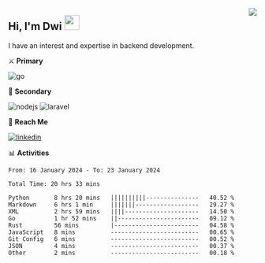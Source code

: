 [<img src="https://komarev.com/ghpvc/?username=masred&color=green&style=flat-square&label=Profile+Views" align="right">](github.com/masred)

## Hi, I'm Dwi <img src="https://raw.githubusercontent.com/MartinHeinz/MartinHeinz/master/wave.gif" width="30px">

I have an interest and expertise in backend development.

⚔️ **Primary**

![go](https://img.shields.io/badge/---?logo=go&label=Golang&style=social)

🔪 **Secondary**

![nodejs](https://img.shields.io/badge/---?logo=node.js&label=Node.js&style=social&logoColor=green)
![laravel](https://img.shields.io/badge/---?logo=laravel&label=Laravel&style=social)

🔗 **Reach Me**

[![linkedin](https://img.shields.io/badge/---?logo=linkedin&label=LinkedIn&style=social)](https://linkedin.com/in/dwifitriyanto)

📊 **Activities**

<!--START_SECTION:waka-->

```all_time
From: 16 January 2024 - To: 23 January 2024

Total Time: 20 hrs 33 mins

Python       8 hrs 20 mins   ||||||||||---------------   40.52 %
Markdown     6 hrs 1 min     |||||||------------------   29.27 %
XML          2 hrs 59 mins   ||||---------------------   14.50 %
Go           1 hr 52 mins    ||-----------------------   09.12 %
Rust         56 mins         |------------------------   04.58 %
JavaScript   8 mins          -------------------------   00.65 %
Git Config   6 mins          -------------------------   00.52 %
JSON         4 mins          -------------------------   00.37 %
Other        2 mins          -------------------------   00.18 %
```

<!--END_SECTION:waka-->
